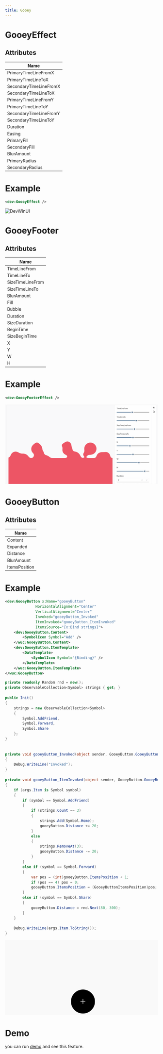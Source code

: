 ```yaml
---
title: Gooey
---
```


# GooeyEffect

## Attributes

|Name|
|-|
|PrimaryTimeLineFromX|
|PrimaryTimeLineToX|
|SecondaryTimeLineFromX|
|SecondaryTimeLineToX|
|PrimaryTimeLineFromY|
|PrimaryTimeLineToY|
|SecondaryTimeLineFromY|
|SecondaryTimeLineToY|
|Duration|
|Easing|
|PrimaryFill|
|SecondaryFill|
|BlurAmount|
|PrimaryRadius|
|SecondaryRadius|

# Example

```xml
<dev:GooeyEffect />
```

![DevWinUI](https://raw.githubusercontent.com/ghost1372/DevWinUI-Resources/refs/heads/main/DevWinUI-Docs/Win2d/GooeyEffect.gif)

# GooeyFooter

## Attributes

|Name|
|-|
|TimeLineFrom|
|TimeLineTo|
|SizeTimeLineFrom|
|SizeTimeLineTo|
|BlurAmount|
|Fill|
|Bubble|
|Duration|
|SizeDuration|
|BeginTime|
|SizeBeginTime|
|X|
|Y|
|W|
|H|

# Example

```xml
<dev:GooeyFooterEffect />
```

![DevWinUI](https://raw.githubusercontent.com/ghost1372/DevWinUI-Resources/refs/heads/main/DevWinUI-Docs/Win2d/GooeyFooterEffect.gif)

# GooeyButton

## Attributes

|Name|
|-|
|Content|
|Expanded|
|Distance|
|BlurAmount|
|ItemsPosition|

# Example

```xml
<dev:GooeyButton x:Name="gooeyButton"
              HorizontalAlignment="Center"
              VerticalAlignment="Center"
              Invoked="gooeyButton_Invoked"
              ItemInvoked="gooeyButton_ItemInvoked"
              ItemsSource="{x:Bind strings}">
    <dev:GooeyButton.Content>
        <SymbolIcon Symbol="Add" />
    </wuc:GooeyButton.Content>
    <dev:GooeyButton.ItemTemplate>
        <DataTemplate>
            <SymbolIcon Symbol="{Binding}" />
        </DataTemplate>
    </wuc:GooeyButton.ItemTemplate>
</wuc:GooeyButton>
```

```cs
private readonly Random rnd = new();
private ObservableCollection<Symbol> strings { get; }

public Init()
{
    strings = new ObservableCollection<Symbol>
    {
        Symbol.AddFriend,
        Symbol.Forward,
        Symbol.Share
    };
}


private void gooeyButton_Invoked(object sender, GooeyButton.GooeyButtonInvokedEventArgs args)
{
    Debug.WriteLine("Invoked");
}

private void gooeyButton_ItemInvoked(object sender, GooeyButton.GooeyButtonItemInvokedEventArgs args)
{
    if (args.Item is Symbol symbol)
    {
        if (symbol == Symbol.AddFriend)
        {
            if (strings.Count == 3)
            {
                strings.Add(Symbol.Home);
                gooeyButton.Distance += 20;
            }
            else
            {
                strings.RemoveAt(3);
                gooeyButton.Distance -= 20;
            }
        }
        else if (symbol == Symbol.Forward)
        {
            var pos = (int)gooeyButton.ItemsPosition + 1;
            if (pos == 4) pos = 0;
            gooeyButton.ItemsPosition = (GooeyButtonItemsPosition)pos;
        }
        else if (symbol == Symbol.Share)
        {
            gooeyButton.Distance = rnd.Next(80, 300);
        }
    }

    Debug.WriteLine(args.Item.ToString());
}
```

![DevWinUI](https://raw.githubusercontent.com/ghost1372/DevWinUI-Resources/refs/heads/main/DevWinUI-Docs/Win2d/GooeyButton.gif)

# Demo
you can run [demo](https://github.com/Ghost1372/DevWinUI) and see this feature.


